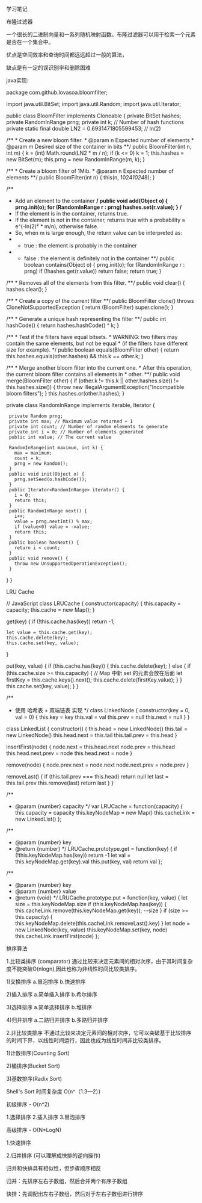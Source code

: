 学习笔记

布隆过滤器

一个很长的二进制向量和一系列随机映射函数。布隆过滤器可以用于检索一个元素是否在一个集合中。

优点是空间效率和查询时间都远远超过一般的算法，

缺点是有一定的误识别率和删除困难

 java实现:

 package com.github.lovasoa.bloomfilter;

 import java.util.BitSet;
 import java.util.Random;
 import java.util.Iterator;

 public class BloomFilter implements Cloneable {
   private BitSet hashes;
   private RandomInRange prng;
   private int k; // Number of hash functions
   private static final double LN2 = 0.6931471805599453; // ln(2)

   /**
    * Create a new bloom filter.
    * @param n Expected number of elements
    * @param m Desired size of the container in bits
    **/
   public BloomFilter(int n, int m) {
     k = (int) Math.round(LN2 * m / n);
     if (k <= 0) k = 1;
     this.hashes = new BitSet(m);
     this.prng = new RandomInRange(m, k);
   }

   /**
    * Create a bloom filter of 1Mib.
    * @param n Expected number of elements
    **/
   public BloomFilter(int n) {
     this(n, 1024*1024*8);
   }

   /**
   * Add an element to the container
   **/
   public void add(Object o) {
     prng.init(o);
     for (RandomInRange r : prng) hashes.set(r.value);
   }
   /**
   * If the element is in the container, returns true.
   * If the element is not in the container, returns true with a probability ≈ e^(-ln(2)² * m/n), otherwise false.
   * So, when m is large enough, the return value can be interpreted as:
   *    - true  : the element is probably in the container
   *    - false : the element is definitely not in the container
   **/
   public boolean contains(Object o) {
     prng.init(o);
     for (RandomInRange r : prng)
       if (!hashes.get(r.value))
         return false;
     return true;
   }

   /**
    * Removes all of the elements from this filter.
    **/
   public void clear() {
     hashes.clear();
   }

   /**
    * Create a copy of the current filter
    **/
   public BloomFilter clone() throws CloneNotSupportedException {
     return (BloomFilter) super.clone();
   }

   /**
    * Generate a unique hash representing the filter
    **/
   public int hashCode() {
     return hashes.hashCode() ^ k;
   }

   /**
    * Test if the filters have equal bitsets.
    * WARNING: two filters may contain the same elements, but not be equal
    * (if the filters have different size for example).
    */
   public boolean equals(BloomFilter other) {
     return this.hashes.equals(other.hashes) && this.k == other.k;
   }

   /**
    * Merge another bloom filter into the current one.
    * After this operation, the current bloom filter contains all elements in
    * other.
    **/
   public void merge(BloomFilter other) {
     if (other.k != this.k || other.hashes.size() != this.hashes.size()) {
       throw new IllegalArgumentException("Incompatible bloom filters");
     }
     this.hashes.or(other.hashes);
   }

   private class RandomInRange
       implements Iterable<RandomInRange>, Iterator<RandomInRange> {

     private Random prng;
     private int max; // Maximum value returned + 1
     private int count; // Number of random elements to generate
     private int i = 0; // Number of elements generated
     public int value; // The current value

     RandomInRange(int maximum, int k) {
       max = maximum;
       count = k;
       prng = new Random();
     }
     public void init(Object o) {
       prng.setSeed(o.hashCode());
     }
     public Iterator<RandomInRange> iterator() {
       i = 0;
       return this;
     }
     public RandomInRange next() {
       i++;
       value = prng.nextInt() % max;
       if (value<0) value = -value;
       return this;
     }
     public boolean hasNext() {
       return i < count;
     }
     public void remove() {
       throw new UnsupportedOperationException();
     }
   }
 }


LRU Cache

// JavaScript
class LRUCache {
  constructor(capacity) {
    this.capacity = capacity;
    this.cache = new Map();
  }

  get(key) {
    if (!this.cache.has(key)) return -1;

    let value = this.cache.get(key);
    this.cache.delete(key);
    this.cache.set(key, value);
  }

  put(key, value) {
    if (this.cache.has(key)) {
      this.cache.delete(key);
    } else {
      if (this.cache.size >= this.capacity) {
        // Map 中新 set 的元素会放在后面
        let firstKey = this.cache.keys().next();
        this.cache.delete(firstKey.value);
      }
    }
    this.cache.set(key, value);
  }
}


/**
 * 使用 哈希表 + 双端链表 实现
 */
class LinkedNode {
  constructor(key = 0, val = 0) {
    this.key = key
    this.val = val
    this.prev = null
    this.next = null
  }
}


class LinkedList {
  constructor() {
    this.head = new LinkedNode()
    this.tail = new LinkedNode()
    this.head.next = this.tail
    this.tail.prev = this.head
  }


  insertFirst(node) {
    node.next = this.head.next
    node.prev = this.head
    this.head.next.prev = node
    this.head.next = node
  }


  remove(node) {
    node.prev.next = node.next
    node.next.prev = node.prev
  }


  removeLast() {
    if (this.tail.prev === this.head) return null
    let last = this.tail.prev
    this.remove(last)
    return last
  }
}


/**
 * @param {number} capacity
 */
var LRUCache = function(capacity) {
  this.capacity = capacity
  this.keyNodeMap = new Map()
  this.cacheLink = new LinkedList()
};


/**
 * @param {number} key
 * @return {number}
 */
LRUCache.prototype.get = function(key) {
  if (!this.keyNodeMap.has(key)) return -1
  let val = this.keyNodeMap.get(key).val
  this.put(key, val)
  return val
};


/**
 * @param {number} key
 * @param {number} value
 * @return {void}
 */
LRUCache.prototype.put = function(key, value) {
  let size = this.keyNodeMap.size
  if (this.keyNodeMap.has(key)) {
    this.cacheLink.remove(this.keyNodeMap.get(key));
    --size
  }
  if (size >= this.capacity) {
    this.keyNodeMap.delete(this.cacheLink.removeLast().key)
  }
  let node = new LinkedNode(key, value)
  this.keyNodeMap.set(key, node)
  this.cacheLink.insertFirst(node)
};



排序算法

1.比较类排序
  (comparator)
  通过比较来决定元素间的相对次序，由于其时间复杂度不能突破O(nlogn),因此也称为非线性时间比较类排序。

1)交换排序
    a.冒泡排序
    b.快速排序

2)插入排序
    a.简单插入排序
    b.希尔排序

3)选择排序
    a.简单选择排序
    b.堆排序

4)归并排序
    a.二路归并排序
    b.多路归并排序

2.非比较类排序
  不通过比较来决定元素间的相对次序，它可以突破基于比较排序的时间下界，以线性时间运行，因此也成为线性时间非比较类排序。

1)计数排序(Counting Sort)

2)桶排序(Bucket Sort)

3)基数排序(Radix Sort)



Shell's Sort 时间复杂度 O(n^（1.3—2）)

初级排序 - O(n^2)

1.选择排序 2.插入排序 3.冒泡排序

高级排序 - O(N*LogN)

1.快速排序

2.归并排序 (可以理解成快排的逆向操作)

归并和快排具有相似性，但步骤顺序相反

归并：先排序左右子数组，然后合并两个有序子数组

快排：先调配出左右子数组，然后对于左右子数组进行排序